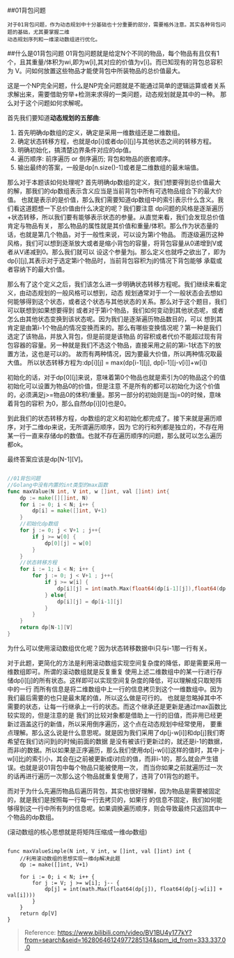 ##01背包问题

    对于01背包问题，作为动态规划中十分基础也十分重要的部分，需要格外注意。其实各种背包问题的基础，尤其要掌握二维
    动态规划序列和一维滚动数组进行优化。

##什么是01背包问题
01背包问题就是给定N个不同的物品，每个物品有且仅有1个，且其重量/体积为wi,即为w[i],其对应的价值为v[i]。而已知现有的背包总容积为
V。问如何放置这些物品才能使背包中所装物品的总价值最大。

这是一个NP完全问题，什么是NP完全问题就是不能通过简单的逻辑运算或者关系求解出来，需要借助穷举+检测来求得的一类问题，动态规划就是其中的一种。
那么对于这个问题如何求解呢。

首先我们要知道**动态规划的五部曲**:

1. 首先明确dp数组的定义，确定是采用一维数组还是二维数组。
2. 确定状态转移方程，也就是dp[i]或者dp[i][j]与其他状态之间的转移方程。
3. 明确初始化，搞清楚边界条件对应的dp值。
4. 遍历顺序: 前序遍历 or 倒序遍历; 背包和物品的嵌套顺序。
5. 输出最终的答案，一般是dp[n.size()-1]或者是二维数组的最末端值。

那么对于本题该如何处理呢?
首先明确dp数组的定义，我们想要得到总价值最大的解，那我们的dp数组表示含义应当是当前背包中所有可选物品组合下的最大价值。
也就是表示的是价值，那么我们需要知道dp数组中的索引表示什么含义。我们看这道题想一下总价值由什么决定的呢？我们要注意
dp问题的风格是逐渐遍历+状态转移，所以我们要有能够表示状态的参量。从直觉来看，我们会发现总价值肯定与物品有关，
那么物品的属性就是其价值和重量/体积。那么作为状态量的话，也就是第几个物品，对于一般性来说，可以设为第i个物品。
而逐级遍历这种风格，我们可以想到逐渐放大或者是缩小背包的容量，将背包容量从0递增到V或者从V递减到0。那么我们就可以
设这个参量为j。那么定义也就呼之欲出了，即为dp[i][j],其表示对于选定第i个物品时，当前背包容积为j的情况下背包能够
承载或者容纳下的最大价值。

那么有了这个定义之后，我们该怎么进一步明确状态转移方程呢。我们继续来看定义，由动态规划的一般风格可以想到，动态
规划通常对于一个一般状态会去想如何能够得到这个状态，或者这个状态与其他状态的关系。那么对于这个题目，我们可以联想到如果想要得到
或者对于第i个物品，我们如何变动到其他状态呢，或者怎么由其他状态变换到该状态呢。因为我们是逐渐遍历物品数目的，可以
想到其肯定是由第i-1个物品的情况变换而来的。那么有哪些变换情况呢？第一种是我们选定了该物品，并放入背包，但是前提是该物品
的容积或者代价不能超过现有背包容器的容量。另一种就是我们不选这个物品，直接采用之前的第i-1状态下的放置方法，这也是可以的。
故而有两种情况，因为要最大价值，所以两种情况取最大值。
所以状态转移方程为:dp[i][j] = max(dp[i-1][j], dp[i-1][j-v[i]]+w[i])

初始化的话，对于dp[0][j]来说，意味着第0个物品也就是索引为0的物品这个的值初始化可以设置为物品0的价值，但是注意
不是所有的都可以初始化为这个价值的，必须满足j>=物品0的体积/重量。那另一部分的初始则是当j=0的时候，意味着背包的容积
为0，那么自然dp[i][0]也是0。

到此我们的状态转移方程，dp数组的定义和初始化都完成了。接下来就是遍历顺序，对于二维dp来说，无所谓遍历顺序，因为
它的行和列都是独立的，不存在用某一行一直来存储dp的数值。也就不存在遍历顺序的问题，那么就可以怎么遍历都ok。

最终答案应该是dp[N-1][V]。

```go

//01背包问题
//Golang中没有内置的int类型的max函数
func maxValue(N int, V int, w []int, val []int) int{
    dp := make([][]int, N)
	for i := 0; i < N; i++ {
		dp[i] = make([]int, V+1)
	}
	//初始化dp数组
	for j := 0; j < V+1 ; j++{
		if j >= w[0] {
			dp[0][j] = w[0]
		}
	}
	//状态转移方程
	for i := 1; i < N; i++ {
		for j := 0; j < V+1 ; j++{
			if j >= w[i] {
				dp[i][j] = int(math.Max(float64(dp[i-1][j]),float64(dp[i-1][j-w[i]] + val[i])))
			} else{
				dp[i][j] = dp[i-1][j]
			}
		}
	}
	return dp[N-1][V]
}

```
为什么可以使用滚动数组优化呢？因为状态转移数据中i只与i-1那一行有关。

对于此题，更简化的方法是利用滚动数组实现空间复杂度的降低，即是需要采用一维数组即可。所谓的滚动数组就是反复重复
使用上述二维数组中的某一行进行存储dp[i][j]的所有状态。这样即可以实现空间复杂度的降低，可以理解成只取矩阵中的一行
而所有信息是将二维数组中上一行的信息拷贝到这个一维数组中。因为我们最后需要的也只是最末尾的值，所以这么做是可行的。
也就是忽略掉其中不需要的状态，让每一行继承上一行的状态。而这个继承还是更新是通过max函数比较实现的，但是注意的是
我们的比较对象都是借助上一行的旧值，而非用已经更新过涵盖这行的新值，所以采用倒序遍历，这个点在动态规划中经常使用，
要重点理解。那么这么说是什么意思呢。就是因为我们采用了dp[j-w[i]]和dp[j]我们寄希望在我们访问到j的时候j前面的数据
是没有被该行更新过的，就还是i-1的数据，而非i的数据。所以如果是正序遍历，那么我们使用dp[j-w[i]]这样的值时，其中
j-w[i]比j的索引小，其会在j之前被更新成i对应的值，而非i-1的，那么就会产生错误。也就是说01背包中每个物品只能被使用一次，
而当你如果之前就遍历过一次的话再进行遍历一次那么这个物品就重复使用了，违背了01背包的题干。

而对于为什么先遍历物品后遍历背包，其实也很好理解，因为物品是需要被固定的，就是我们是按照每一行每一行去拷贝的，如果行
的信息不固定，我们如何能够得到这一行中所有列的信息呢。如果调换遍历顺序，则会导致最终只返回其中一个物品的dp数组。

(滚动数组的核心思想就是将矩阵压缩成一维dp数组)

```golang

func maxValueSimple(N int, V int, w []int, val []int) int {
    //利用滚动数组的思想实现一维dp解决此题
	dp := make([]int, V+1)

	for i := 0; i < N; i++ {
		for j := V; j >= w[i]; j-- {
			dp[j] = int(math.Max(float64(dp[j]), float64(dp[j-w[i]] + val[i])))
		}
	}
	return dp[V]
}

```

>Reference: https://www.bilibili.com/video/BV1BU4y177kY?from=search&seid=16280646124977285134&spm_id_from=333.337.0.0
